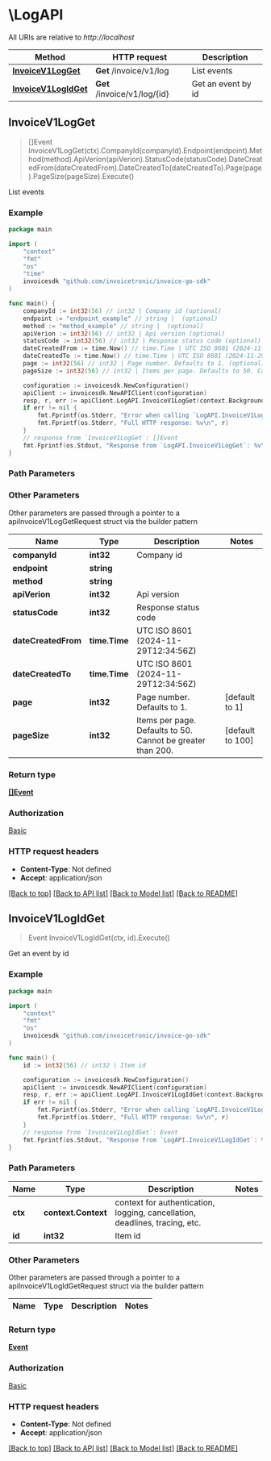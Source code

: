 # \LogAPI

All URIs are relative to *http://localhost*

Method | HTTP request | Description
------------- | ------------- | -------------
[**InvoiceV1LogGet**](LogAPI.md#InvoiceV1LogGet) | **Get** /invoice/v1/log | List events
[**InvoiceV1LogIdGet**](LogAPI.md#InvoiceV1LogIdGet) | **Get** /invoice/v1/log/{id} | Get an event by id



## InvoiceV1LogGet

> []Event InvoiceV1LogGet(ctx).CompanyId(companyId).Endpoint(endpoint).Method(method).ApiVerion(apiVerion).StatusCode(statusCode).DateCreatedFrom(dateCreatedFrom).DateCreatedTo(dateCreatedTo).Page(page).PageSize(pageSize).Execute()

List events



### Example

```go
package main

import (
	"context"
	"fmt"
	"os"
    "time"
	invoicesdk "github.com/invoicetronic/invoice-go-sdk"
)

func main() {
	companyId := int32(56) // int32 | Company id (optional)
	endpoint := "endpoint_example" // string |  (optional)
	method := "method_example" // string |  (optional)
	apiVerion := int32(56) // int32 | Api version (optional)
	statusCode := int32(56) // int32 | Response status code (optional)
	dateCreatedFrom := time.Now() // time.Time | UTC ISO 8601 (2024-11-29T12:34:56Z) (optional)
	dateCreatedTo := time.Now() // time.Time | UTC ISO 8601 (2024-11-29T12:34:56Z) (optional)
	page := int32(56) // int32 | Page number. Defaults to 1. (optional) (default to 1)
	pageSize := int32(56) // int32 | Items per page. Defaults to 50. Cannot be greater than 200. (optional) (default to 100)

	configuration := invoicesdk.NewConfiguration()
	apiClient := invoicesdk.NewAPIClient(configuration)
	resp, r, err := apiClient.LogAPI.InvoiceV1LogGet(context.Background()).CompanyId(companyId).Endpoint(endpoint).Method(method).ApiVerion(apiVerion).StatusCode(statusCode).DateCreatedFrom(dateCreatedFrom).DateCreatedTo(dateCreatedTo).Page(page).PageSize(pageSize).Execute()
	if err != nil {
		fmt.Fprintf(os.Stderr, "Error when calling `LogAPI.InvoiceV1LogGet``: %v\n", err)
		fmt.Fprintf(os.Stderr, "Full HTTP response: %v\n", r)
	}
	// response from `InvoiceV1LogGet`: []Event
	fmt.Fprintf(os.Stdout, "Response from `LogAPI.InvoiceV1LogGet`: %v\n", resp)
}
```

### Path Parameters



### Other Parameters

Other parameters are passed through a pointer to a apiInvoiceV1LogGetRequest struct via the builder pattern


Name | Type | Description  | Notes
------------- | ------------- | ------------- | -------------
 **companyId** | **int32** | Company id | 
 **endpoint** | **string** |  | 
 **method** | **string** |  | 
 **apiVerion** | **int32** | Api version | 
 **statusCode** | **int32** | Response status code | 
 **dateCreatedFrom** | **time.Time** | UTC ISO 8601 (2024-11-29T12:34:56Z) | 
 **dateCreatedTo** | **time.Time** | UTC ISO 8601 (2024-11-29T12:34:56Z) | 
 **page** | **int32** | Page number. Defaults to 1. | [default to 1]
 **pageSize** | **int32** | Items per page. Defaults to 50. Cannot be greater than 200. | [default to 100]

### Return type

[**[]Event**](Event.md)

### Authorization

[Basic](../README.md#Basic)

### HTTP request headers

- **Content-Type**: Not defined
- **Accept**: application/json

[[Back to top]](#) [[Back to API list]](../README.md#documentation-for-api-endpoints)
[[Back to Model list]](../README.md#documentation-for-models)
[[Back to README]](../README.md)


## InvoiceV1LogIdGet

> Event InvoiceV1LogIdGet(ctx, id).Execute()

Get an event by id



### Example

```go
package main

import (
	"context"
	"fmt"
	"os"
	invoicesdk "github.com/invoicetronic/invoice-go-sdk"
)

func main() {
	id := int32(56) // int32 | Item id

	configuration := invoicesdk.NewConfiguration()
	apiClient := invoicesdk.NewAPIClient(configuration)
	resp, r, err := apiClient.LogAPI.InvoiceV1LogIdGet(context.Background(), id).Execute()
	if err != nil {
		fmt.Fprintf(os.Stderr, "Error when calling `LogAPI.InvoiceV1LogIdGet``: %v\n", err)
		fmt.Fprintf(os.Stderr, "Full HTTP response: %v\n", r)
	}
	// response from `InvoiceV1LogIdGet`: Event
	fmt.Fprintf(os.Stdout, "Response from `LogAPI.InvoiceV1LogIdGet`: %v\n", resp)
}
```

### Path Parameters


Name | Type | Description  | Notes
------------- | ------------- | ------------- | -------------
**ctx** | **context.Context** | context for authentication, logging, cancellation, deadlines, tracing, etc.
**id** | **int32** | Item id | 

### Other Parameters

Other parameters are passed through a pointer to a apiInvoiceV1LogIdGetRequest struct via the builder pattern


Name | Type | Description  | Notes
------------- | ------------- | ------------- | -------------


### Return type

[**Event**](Event.md)

### Authorization

[Basic](../README.md#Basic)

### HTTP request headers

- **Content-Type**: Not defined
- **Accept**: application/json

[[Back to top]](#) [[Back to API list]](../README.md#documentation-for-api-endpoints)
[[Back to Model list]](../README.md#documentation-for-models)
[[Back to README]](../README.md)

